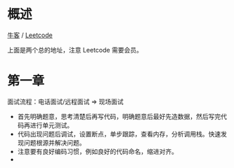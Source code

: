 # 概述
[牛客](https://www.nowcoder.com/ta/coding-interviews?page=1) / [Leetcode](https://leetcode-cn.com/problemset/lcof/)

上面是两个总的地址，注意 Leetcode 需要会员。

# 第一章
面试流程：电话面试/远程面试 => 现场面试

* 首先明确题意，思考清楚后再写代码，明确题意后最好先造数据，然后写完代码再进行单元测试。
* 代码出现问题后调试，设置断点，单步跟踪，查看内存，分析调用栈。快速发现问题根源并解决问题。
* 注意要有良好编码习惯，例如良好的代码命名，缩进对齐。
* 
